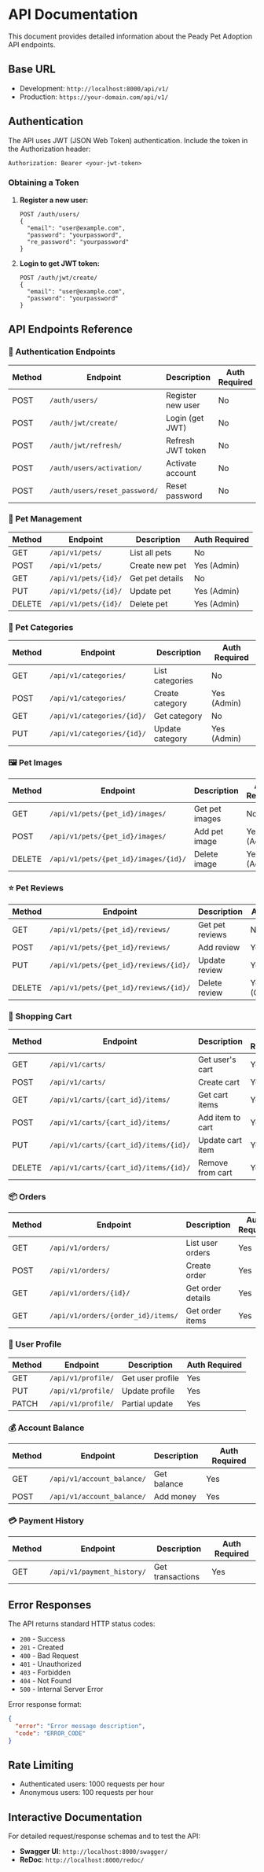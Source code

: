 # API Documentation

This document provides detailed information about the Peady Pet Adoption API endpoints.

## Base URL

- Development: `http://localhost:8000/api/v1/`
- Production: `https://your-domain.com/api/v1/`

## Authentication

The API uses JWT (JSON Web Token) authentication. Include the token in the Authorization header:

```
Authorization: Bearer <your-jwt-token>
```

### Obtaining a Token

1. **Register a new user:**
   ```
   POST /auth/users/
   {
     "email": "user@example.com",
     "password": "yourpassword",
     "re_password": "yourpassword"
   }
   ```

2. **Login to get JWT token:**
   ```
   POST /auth/jwt/create/
   {
     "email": "user@example.com",
     "password": "yourpassword"
   }
   ```

## API Endpoints Reference

### 🔐 Authentication Endpoints

| Method | Endpoint | Description | Auth Required |
|--------|----------|-------------|---------------|
| POST | `/auth/users/` | Register new user | No |
| POST | `/auth/jwt/create/` | Login (get JWT) | No |
| POST | `/auth/jwt/refresh/` | Refresh JWT token | No |
| POST | `/auth/users/activation/` | Activate account | No |
| POST | `/auth/users/reset_password/` | Reset password | No |

### 🐾 Pet Management

| Method | Endpoint | Description | Auth Required |
|--------|----------|-------------|---------------|
| GET | `/api/v1/pets/` | List all pets | No |
| POST | `/api/v1/pets/` | Create new pet | Yes (Admin) |
| GET | `/api/v1/pets/{id}/` | Get pet details | No |
| PUT | `/api/v1/pets/{id}/` | Update pet | Yes (Admin) |
| DELETE | `/api/v1/pets/{id}/` | Delete pet | Yes (Admin) |

### 📂 Pet Categories

| Method | Endpoint | Description | Auth Required |
|--------|----------|-------------|---------------|
| GET | `/api/v1/categories/` | List categories | No |
| POST | `/api/v1/categories/` | Create category | Yes (Admin) |
| GET | `/api/v1/categories/{id}/` | Get category | No |
| PUT | `/api/v1/categories/{id}/` | Update category | Yes (Admin) |

### 🖼️ Pet Images

| Method | Endpoint | Description | Auth Required |
|--------|----------|-------------|---------------|
| GET | `/api/v1/pets/{pet_id}/images/` | Get pet images | No |
| POST | `/api/v1/pets/{pet_id}/images/` | Add pet image | Yes (Admin) |
| DELETE | `/api/v1/pets/{pet_id}/images/{id}/` | Delete image | Yes (Admin) |

### ⭐ Pet Reviews

| Method | Endpoint | Description | Auth Required |
|--------|----------|-------------|---------------|
| GET | `/api/v1/pets/{pet_id}/reviews/` | Get pet reviews | No |
| POST | `/api/v1/pets/{pet_id}/reviews/` | Add review | Yes |
| PUT | `/api/v1/pets/{pet_id}/reviews/{id}/` | Update review | Yes (Owner) |
| DELETE | `/api/v1/pets/{pet_id}/reviews/{id}/` | Delete review | Yes (Owner/Admin) |

### 🛒 Shopping Cart

| Method | Endpoint | Description | Auth Required |
|--------|----------|-------------|---------------|
| GET | `/api/v1/carts/` | Get user's cart | Yes |
| POST | `/api/v1/carts/` | Create cart | Yes |
| GET | `/api/v1/carts/{cart_id}/items/` | Get cart items | Yes |
| POST | `/api/v1/carts/{cart_id}/items/` | Add item to cart | Yes |
| PUT | `/api/v1/carts/{cart_id}/items/{id}/` | Update cart item | Yes |
| DELETE | `/api/v1/carts/{cart_id}/items/{id}/` | Remove from cart | Yes |

### 📦 Orders

| Method | Endpoint | Description | Auth Required |
|--------|----------|-------------|---------------|
| GET | `/api/v1/orders/` | List user orders | Yes |
| POST | `/api/v1/orders/` | Create order | Yes |
| GET | `/api/v1/orders/{id}/` | Get order details | Yes |
| GET | `/api/v1/orders/{order_id}/items/` | Get order items | Yes |

### 👤 User Profile

| Method | Endpoint | Description | Auth Required |
|--------|----------|-------------|---------------|
| GET | `/api/v1/profile/` | Get user profile | Yes |
| PUT | `/api/v1/profile/` | Update profile | Yes |
| PATCH | `/api/v1/profile/` | Partial update | Yes |

### 💰 Account Balance

| Method | Endpoint | Description | Auth Required |
|--------|----------|-------------|---------------|
| GET | `/api/v1/account_balance/` | Get balance | Yes |
| POST | `/api/v1/account_balance/` | Add money | Yes |

### 💳 Payment History

| Method | Endpoint | Description | Auth Required |
|--------|----------|-------------|---------------|
| GET | `/api/v1/payment_history/` | Get transactions | Yes |

## Error Responses

The API returns standard HTTP status codes:

- `200` - Success
- `201` - Created
- `400` - Bad Request
- `401` - Unauthorized
- `403` - Forbidden
- `404` - Not Found
- `500` - Internal Server Error

Error response format:
```json
{
  "error": "Error message description",
  "code": "ERROR_CODE"
}
```

## Rate Limiting

- Authenticated users: 1000 requests per hour
- Anonymous users: 100 requests per hour

## Interactive Documentation

For detailed request/response schemas and to test the API:

- **Swagger UI**: `http://localhost:8000/swagger/`
- **ReDoc**: `http://localhost:8000/redoc/`